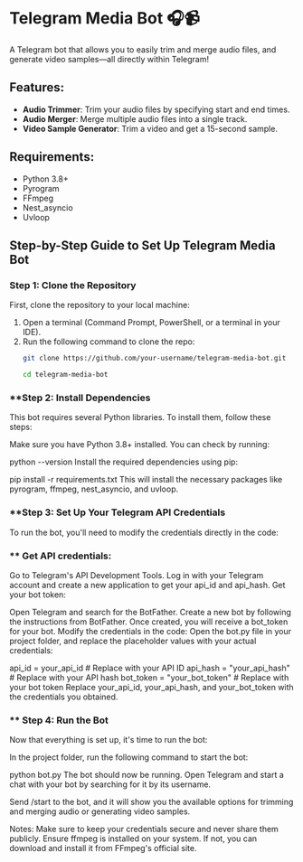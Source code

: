 # Telegram Media Bot 🎧📹

A Telegram bot that allows you to easily trim and merge audio files, and generate video samples—all directly within Telegram!

## Features:
- **Audio Trimmer**: Trim your audio files by specifying start and end times.
- **Audio Merger**: Merge multiple audio files into a single track.
- **Video Sample Generator**: Trim a video and get a 15-second sample.

## Requirements:
- Python 3.8+
- Pyrogram
- FFmpeg
- Nest_asyncio
- Uvloop

## Step-by-Step Guide to Set Up Telegram Media Bot

### **Step 1: Clone the Repository**
First, clone the repository to your local machine:

1. Open a terminal (Command Prompt, PowerShell, or a terminal in your IDE).
2. Run the following command to clone the repo:
   ```bash
   git clone https://github.com/your-username/telegram-media-bot.git

   cd telegram-media-bot

  ### **Step 2: Install Dependencies
This bot requires several Python libraries. To install them, follow these steps:

Make sure you have Python 3.8+ installed. You can check by running:

python --version
Install the required dependencies using pip:

pip install -r requirements.txt
This will install the necessary packages like pyrogram, ffmpeg, nest_asyncio, and uvloop.

### **Step 3: Set Up Your Telegram API Credentials
To run the bot, you'll need to modify the credentials directly in the code:

### ** Get API credentials:

Go to Telegram's API Development Tools.
Log in with your Telegram account and create a new application to get your api_id and api_hash.
Get your bot token:

Open Telegram and search for the BotFather.
Create a new bot by following the instructions from BotFather.
Once created, you will receive a bot_token for your bot.
Modify the credentials in the code: Open the bot.py file in your project folder, and replace the placeholder values with your actual credentials:

api_id = your_api_id       # Replace with your API ID
api_hash = "your_api_hash" # Replace with your API hash
bot_token = "your_bot_token" # Replace with your bot token
Replace your_api_id, your_api_hash, and your_bot_token with the credentials you obtained.

### ** Step 4: Run the Bot
Now that everything is set up, it's time to run the bot:

In the project folder, run the following command to start the bot:


python bot.py
The bot should now be running. Open Telegram and start a chat with your bot by searching for it by its username.

Send /start to the bot, and it will show you the available options for trimming and merging audio or generating video samples.

Notes:
Make sure to keep your credentials secure and never share them publicly.
Ensure ffmpeg is installed on your system. If not, you can download and install it from FFmpeg's official site.

